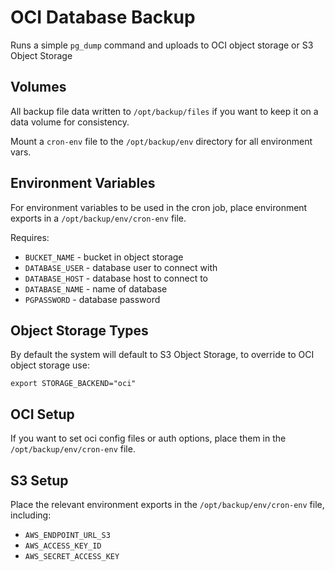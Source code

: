 # OCI Database Backup

Runs a simple `pg_dump` command and uploads to OCI object storage or S3 Object Storage

## Volumes

All backup file data written to `/opt/backup/files` if you want to keep it on a data volume for consistency.

Mount a `cron-env` file to the `/opt/backup/env` directory for all environment vars.

## Environment Variables

For environment variables to be used in the cron job, place environment exports in a `/opt/backup/env/cron-env` file.

Requires:

- `BUCKET_NAME` - bucket in object storage
- `DATABASE_USER` - database user to connect with
- `DATABASE_HOST` - database host to connect to
- `DATABASE_NAME` - name of database
- `PGPASSWORD` - database password


## Object Storage Types

By default the system will default to S3 Object Storage, to override to OCI object storage use:

```
export STORAGE_BACKEND="oci"
```


## OCI Setup

If you want to set oci config files or auth options, place them in the `/opt/backup/env/cron-env` file.

## S3 Setup

Place the relevant environment exports in the `/opt/backup/env/cron-env` file, including:

- `AWS_ENDPOINT_URL_S3`
- `AWS_ACCESS_KEY_ID`
- `AWS_SECRET_ACCESS_KEY`